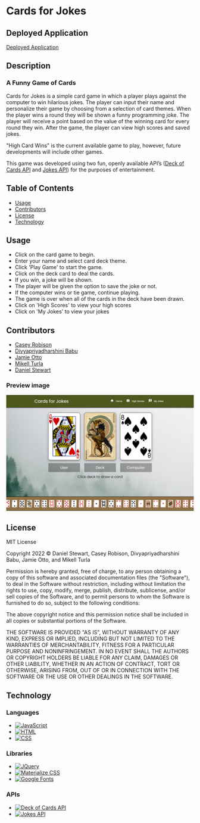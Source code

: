 # Cards for Jokes
## Deployed Application
[Deployed Application](https://danielstewart914.github.io/cards-for-jokes/)
## Description
### A Funny Game of Cards<br>

Cards for Jokes is a simple card game in which a player plays against the computer to win hilarious jokes. The player can input their name and personalize their game by choosing from a selection of card themes. When the player wins a round they will be shown a funny programming joke. The player will receive a point based on the value of the winning card for every round they win. After the game, the player can view high scores and saved jokes. 

"High Card Wins" is the current available game to play, however, future developments will include other games. 

This game was developed using two fun, openly available API’s ([Deck of Cards API](https://deckofcardsapi.com/) and [Jokes API](https://sv443.net/jokeapi/v2/)) for the purposes of entertainment. 

## Table of Contents

- [Usage](#usage)
- [Contributors](#contributors)
- [License](#license)
- [Technology](#technology)

## Usage

* Click on the card game to begin.
* Enter your name and select card deck theme.
* Click 'Play Game' to start the game.
* Click on the deck card to deal the cards.
* If you win, a joke will be shown.
* The player will be given the option to save the joke or not.
* If the computer wins or tie game, continue playing.
* The game is over when all of the cards in the deck have been drawn.
* Click on 'High Scores' to view your high scores
* Click on 'My Jokes' to view your jokes


## Contributors
- [Casey Robison](https://github.com/mrcaseyrobison)
- [Divyapriyadharshini Babu](https://github.com/Divyapriyababu)
- [Jamie Otto](https://github.com/jmotto)
- [Mikell Turla](https://github.com/mikellt)
- [Daniel Stewart](https://github.com/danielstewart914)

### Preview image

<!-- Daniel will add a preview image once we have a final design -->
![Application Preview Image](./assets/images/application-preview.png)

## License

<p>
MIT License

Copyright 2022 &copy; Daniel Stewart, Casey Robison, Divyapriyadharshini Babu, Jamie Otto, and Mikell Turla

Permission is hereby granted, free of charge, to any person obtaining a copy of this software and associated documentation files (the "Software"), to deal in the Software without restriction, including without limitation the rights to use, copy, modify, merge, publish, distribute, sublicense, and/or sell copies of the Software, and to permit persons to whom the Software is furnished to do so, subject to the following conditions:

The above copyright notice and this permission notice shall be included in all copies or substantial portions of the Software.

THE SOFTWARE IS PROVIDED "AS IS", WITHOUT WARRANTY OF ANY KIND, EXPRESS OR IMPLIED, INCLUDING BUT NOT LIMITED TO THE WARRANTIES OF MERCHANTABILITY, FITNESS FOR A PARTICULAR PURPOSE AND NONINFRINGEMENT. IN NO EVENT SHALL THE AUTHORS OR COPYRIGHT HOLDERS BE LIABLE FOR ANY CLAIM, DAMAGES OR OTHER LIABILITY, WHETHER IN AN ACTION OF CONTRACT, TORT OR OTHERWISE, ARISING FROM, OUT OF OR IN CONNECTION WITH THE SOFTWARE OR THE USE OR OTHER DEALINGS IN THE SOFTWARE.
</p>

## Technology
### Languages

- [![JavaScript](https://img.shields.io/badge/JavaScript-323330?style=for-the-badge&logo=javascript&logoColor=F7DF1E)](https://www.javascript.com/)
- [![HTML](https://img.shields.io/badge/HTML5-E34F26?style=for-the-badge&logo=html5&logoColor=white)](https://html.com/)
- [![CSS](https://img.shields.io/badge/CSS3-1572B6?style=for-the-badge&logo=css3&logoColor=white)](https://www.w3schools.com/css/)

### Libraries

- [![JQuery](https://img.shields.io/badge/jQuery-0769AD?style=for-the-badge&logo=jquery&logoColor=white)](https://jquery.com/)
- [![Materialize CSS](https://img.shields.io/badge/Materialize%20CSS-ee6e73?style=for-the-badge)](https://materializecss.com/)
- [![Google Fonts](https://img.shields.io/badge/Google%20FOnts-303030?style=for-the-badge&logo=googlefonts&logoColor=white)](https://materializecss.com/)

### APIs

- [![Deck of Cards API](https://img.shields.io/badge/Deck%20of%20Cards%20API-1A4A1C?style=for-the-badge)](https://deckofcardsapi.com/)
- [![Jokes API](https://img.shields.io/badge/Joke%20API-000000?style=for-the-badge)](https://sv443.net/jokeapi/v2/)

